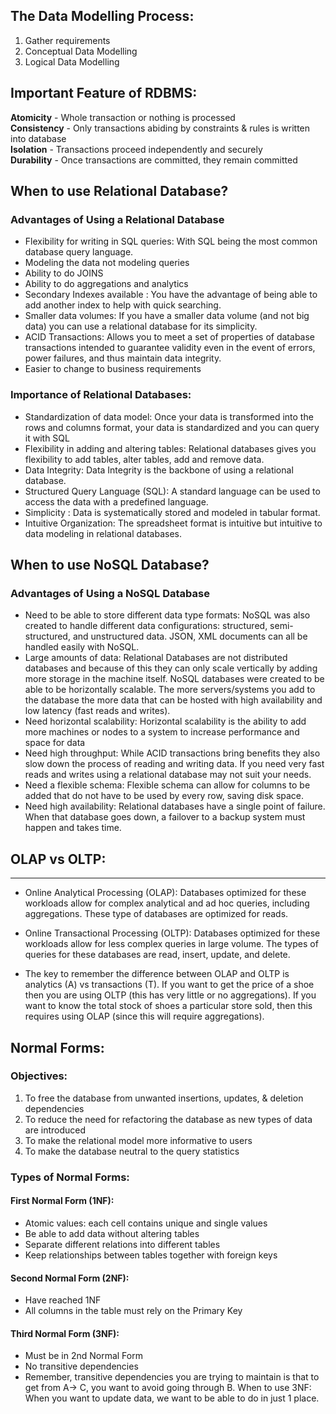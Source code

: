 ## The Data Modelling Process:
1. Gather requirements
2. Conceptual Data Modelling
3. Logical Data Modelling

## Important Feature of RDBMS:
**Atomicity** - Whole transaction or nothing is processed  
**Consistency** - Only transactions abiding by constraints & rules is written into database  
**Isolation** - Transactions proceed independently and securely  
**Durability** - Once transactions are committed, they remain committed  

## When to use Relational Database?

### Advantages of Using a Relational Database
* Flexibility for writing in SQL queries: With SQL being the most common database query language.
* Modeling the data not modeling queries
* Ability to do JOINS
* Ability to do aggregations and analytics
* Secondary Indexes available : You have the advantage of being able to add another index to help with quick searching.
* Smaller data volumes: If you have a smaller data volume (and not big data) you can use a relational database for its simplicity.
* ACID Transactions: Allows you to meet a set of properties of database transactions intended to guarantee validity even in the event of errors, power failures, and thus maintain data integrity.
* Easier to change to business requirements

### Importance of Relational Databases:
* Standardization of data model: Once your data is transformed into the rows and columns format, your data is standardized and you can query it with SQL
* Flexibility in adding and altering tables: Relational databases gives you flexibility to add tables, alter tables, add and remove data.
* Data Integrity: Data Integrity is the backbone of using a relational database.
* Structured Query Language (SQL): A standard language can be used to access the data with a predefined language.
* Simplicity : Data is systematically stored and modeled in tabular format.
* Intuitive Organization: The spreadsheet format is intuitive but intuitive to data modeling in relational databases.

## When to use NoSQL Database?

### Advantages of Using a NoSQL Database
* Need to be able to store different data type formats: NoSQL was also created to handle different data configurations: structured, semi-structured, and unstructured data. JSON, XML documents can all be handled easily with NoSQL.
* Large amounts of data: Relational Databases are not distributed databases and because of this they can only scale vertically by adding more storage in the machine itself. NoSQL databases were created to be able to be horizontally scalable. The more servers/systems you add to the database the more data that can be hosted with high availability and low latency (fast reads and writes).
* Need horizontal scalability: Horizontal scalability is the ability to add more machines or nodes to a system to increase performance and space for data
* Need high throughput: While ACID transactions bring benefits they also slow down the process of reading and writing data. If you need very fast reads and writes using a relational database may not suit your needs.
* Need a flexible schema: Flexible schema can allow for columns to be added that do not have to be used by every row, saving disk space.
* Need high availability: Relational databases have a single point of failure. When that database goes down, a failover to a backup system must happen and takes time.

## OLAP vs OLTP:
---
* Online Analytical Processing (OLAP):
Databases optimized for these workloads allow for complex analytical and ad hoc queries, including aggregations. These type of databases are optimized for reads.

* Online Transactional Processing (OLTP):
Databases optimized for these workloads allow for less complex queries in large volume. The types of queries for these databases are read, insert, update, and delete.

* The key to remember the difference between OLAP and OLTP is analytics (A) vs transactions (T). If you want to get the price of a shoe then you are using OLTP (this has very little or no aggregations). If you want to know the total stock of shoes a particular store sold, then this requires using OLAP (since this will require aggregations).

## Normal Forms:
### Objectives:
1. To free the database from unwanted insertions, updates, & deletion dependencies
2. To reduce the need for refactoring the database as new types of data are introduced
3. To make the relational model more informative to users
4. To make the database neutral to the query statistics

### Types of Normal Forms:

#### First Normal Form (1NF):
* Atomic values: each cell contains unique and single values
* Be able to add data without altering tables
* Separate different relations into different tables
* Keep relationships between tables together with foreign keys

#### Second Normal Form (2NF):
* Have reached 1NF
* All columns in the table must rely on the Primary Key
#### Third Normal Form (3NF):
* Must be in 2nd Normal Form
* No transitive dependencies
* Remember, transitive dependencies you are trying to maintain is that to get from A-> C, you want to avoid going through B.
When to use 3NF:
When you want to update data, we want to be able to do in just 1 place.